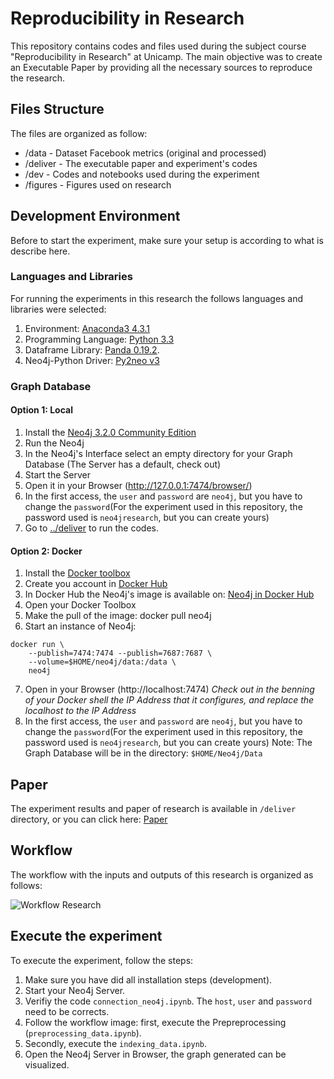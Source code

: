 # Reproducibility in Research

This repository contains codes and files used during the subject course "Reproducibility in Research" at Unicamp. The main objective was to create an Executable Paper by providing all the necessary sources to reproduce the research.

## Files Structure

The files are organized as follow:

* /data - Dataset Facebook metrics (original and processed)
* /deliver - The executable paper and experiment's codes
* /dev - Codes and notebooks used during the experiment
* /figures - Figures used on research

## Development Environment
Before to start the experiment, make sure your setup is according to what is describe here. 

### Languages and Libraries
For running the experiments in this research the follows languages and libraries were selected:

1. Environment: [Anaconda3 4.3.1](https://repo.continuum.io/archive/index.html)
2. Programming Language: [Python 3.3](https://www.python.org/) 
3. Dataframe Library: [Panda 0.19.2](http://pandas.pydata.org/).
4. Neo4j-Python Driver: [Py2neo v3](http://py2neo.org/v3/)


### Graph Database

#### Option 1: Local
1. Install the [Neo4j 3.2.0 Community Edition](https://neo4j.com/download/other-releases/)
2. Run the Neo4j
3. In the Neo4j's Interface select an empty directory for your Graph Database (The Server has a default, check out) 
4. Start the Server
5. Open it in your Browser (http://127.0.0.1:7474/browser/)
6. In the first access, the ``user`` and ``password`` are ``neo4j``, but you have to change the ``password``(For the experiment used in this repository, the password used is ``neo4jresearch``, but you can create yours)
7. Go to [../deliver](../deliver) to run the codes.


#### Option 2: Docker
1. Install the [Docker toolbox](https://www.docker.com/products/docker-toolbox)
2. Create you account in [Docker Hub](https://hub.docker.com/)
3. In Docker Hub the Neo4j's image is available on: [Neo4j in Docker Hub](https://hub.docker.com/_/neo4j/)
4. Open your Docker Toolbox
5. Make the pull of the image: docker pull neo4j
6. Start an instance of Neo4j:
```
docker run \
    --publish=7474:7474 --publish=7687:7687 \
    --volume=$HOME/neo4j/data:/data \
    neo4j
```
7. Open in your Browser (http://localhost:7474) *Check out in the benning of your Docker shell the IP Address that it configures, and replace the localhost to the IP Address*
8. In the first access, the ``user`` and ``password`` are ``neo4j``, but you have to change the ``password``(For the experiment used in this repository, the password used is ``neo4jresearch``, but you can create yours)
Note: The Graph Database will be in the directory: ``$HOME/Neo4j/Data``

## Paper

The experiment results and paper of research is available in ``/deliver`` directory, or you can click here: [Paper](deliver/paper.ipynb)

## Workflow 

The workflow with the inputs and outputs of this research is organized as follows:

![Workflow Research](../figures/research.png)

## Execute the experiment

To execute the experiment, follow the steps:

1. Make sure you have did all installation steps (development). 
2. Start your Neo4j Server.
3. Verifiy the code ``connection_neo4j.ipynb``. The ``host``, ``user`` and ``password`` need to be corrects. 
3. Follow the workflow image: first, execute the Prepreprocessing (``preprocessing_data.ipynb``).
4. Secondly, execute the ``indexing_data.ipynb``.
5. Open the Neo4j Server in Browser, the graph generated can be visualized.